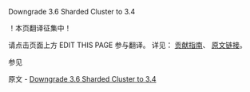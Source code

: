  Downgrade 3.6 Sharded Cluster to 3.4

 ！本页翻译征集中！

请点击页面上方 EDIT THIS PAGE 参与翻译。
详见：
[贡献指南]( https://github.com/whaleal/MongoDB-Manual-zh/blob/master/CONTRIBUTING.md )、
[原文链接](  https://docs.mongodb.com/manual/release-notes/3.6-downgrade-sharded-cluster/  )。

 参见

原文 - [Downgrade 3.6 Sharded Cluster to 3.4]( https://docs.mongodb.com/manual/release-notes/3.6-downgrade-sharded-cluster/ )


